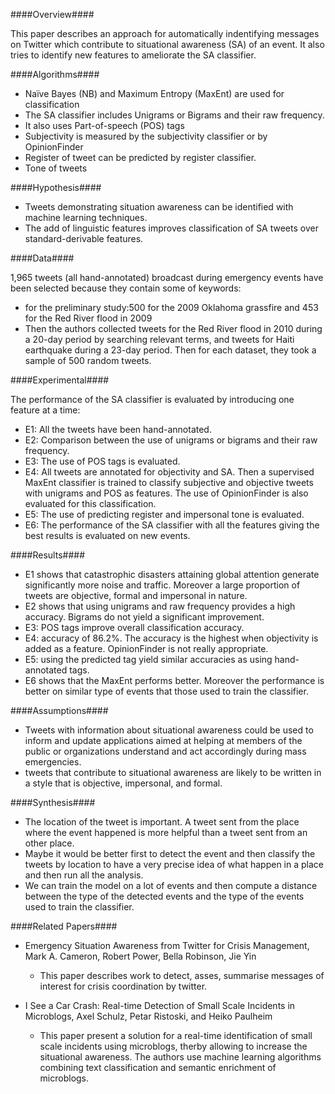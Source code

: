 ####Overview####

This paper describes an approach for automatically indentifying messages on Twitter which contribute to situational awareness (SA) of an event. It also tries to identify new features to ameliorate the SA classifier.

####Algorithms####

- Naïve Bayes (NB) and Maximum Entropy (MaxEnt) are used for classification
- The SA classifier includes Unigrams or Bigrams and their raw frequency.
- It also uses Part-of-speech (POS) tags
- Subjectivity is measured by the subjectivity classifier or by OpinionFinder
- Register of tweet can be predicted by register classifier.
- Tone of tweets

####Hypothesis####

- Tweets demonstrating situation awareness can be identified with machine learning techniques.
- The add of linguistic features improves classification of SA tweets over standard-derivable features.

####Data####

1,965 tweets (all hand-annotated) broadcast during emergency events have been selected because they contain some of keywords:

- for the preliminary study:500 for the 2009 Oklahoma grassfire and 453 for the Red River flood in 2009
- Then the authors collected tweets for the Red River flood in 2010 during a 20-day period by searching relevant terms, and tweets for Haiti earthquake during a 23-day period. Then for each dataset, they took a sample of 500 random tweets.

####Experimental####

The performance of the SA classifier is evaluated by introducing one feature at a time:

- E1: All the tweets have been hand-annotated.
- E2: Comparison between the use of unigrams or bigrams and their raw frequency.
- E3: The use of POS tags is evaluated.
- E4: All tweets are annotated for objectivity and SA. Then a supervised MaxEnt classifier is trained to classify subjective and objective tweets with unigrams and POS as features. The use of OpinionFinder is also evaluated for this classification.
- E5: The use of predicting register and impersonal tone is evaluated.
- E6: The performance of the SA classifier with all the features giving the best results is evaluated on new events.

####Results####

- E1 shows that catastrophic disasters attaining global attention generate significantly more noise and traffic. Moreover a large proportion of tweets are objective, formal and impersonal in nature.
- E2 shows that using unigrams and raw frequency provides a high accuracy. Bigrams do not yield a significant improvement.
- E3: POS tags improve overall classification accuracy.
- E4: accuracy of 86.2%. The accuracy is the highest when objectivity is added as a feature. OpinionFinder is not really appropriate.
- E5: using the predicted tag yield similar accuracies as using hand-annotated tags.
- E6 shows that the MaxEnt performs better. Moreover the performance is better on similar type of events that those used to train the classifier.

####Assumptions####

- Tweets with information about situational awareness could be used to inform and update applications aimed at helping at members of the public or organizations understand and act accordingly during mass emergencies.
- tweets that contribute to situational awareness are likely to be written in a style that is objective, impersonal, and formal.

####Synthesis####

- The location of the tweet is important. A tweet sent from the place where the event happened is more helpful than a tweet sent from an other place.
- Maybe it would be better first to detect the event and then classify the tweets by location to have a very precise idea of what happen in a place and then run all the analysis.
- We can train the model on a lot of events and then compute a distance between the type of the detected events and the type of the events used to train the classifier. 

####Related Papers####

- Emergency Situation Awareness from Twitter for Crisis Management, Mark A. Cameron, Robert Power, Bella Robinson, Jie Yin
	-  This paper describes work to detect, asses, summarise messages of interest for crisis coordination by twitter.

- I See a Car Crash: Real-time Detection of Small Scale Incidents in Microblogs, Axel Schulz, Petar Ristoski, and Heiko Paulheim
	- This paper present a solution for a real-time identification of small scale incidents using microblogs, therby allowing to increase the situational awareness. The authors use machine learning algorithms combining text classification and semantic enrichment of microblogs.
